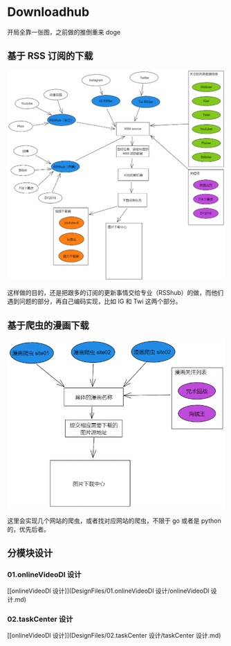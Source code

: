 # Downloadhub

开局全靠一张图，之前做的推倒重来 doge

## 基于 RSS 订阅的下载

![all](DesignFiles/pics/rss_all.png)

这样做的目的，还是把跟多的订阅的更新事情交给专业（RSShub）的做，而他们遇到问题的部分，再自己编码实现，比如 IG 和 Twi 这两个部分。

## 基于爬虫的漫画下载

![all](DesignFiles/pics/comic_all.png)

这里会实现几个网站的爬虫，或者找对应网站的爬虫，不限于 go 或者是 python 的，优先后者。

## 分模块设计

### 01.onlineVideoDl 设计

[[onlineVideoDl 设计]](DesignFiles/01.onlineVideoDl 设计/onlineVideoDl 设计.md)

### 02.taskCenter 设计

[[onlineVideoDl 设计]](DesignFiles/02.taskCenter 设计/taskCenter 设计.md)